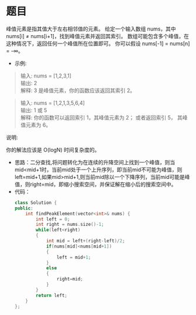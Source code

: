 # 题目

峰值元素是指其值大于左右相邻值的元素。
给定一个输入数组 nums，其中 nums[i] ≠ nums[i+1]，找到峰值元素并返回其索引。
数组可能包含多个峰值，在这种情况下，返回任何一个峰值所在位置即可。
你可以假设 nums[-1] = nums[n] = -∞。

* 示例:

>输入: nums = [1,2,3,1]<br>
输出: 2<br>
解释: 3 是峰值元素，你的函数应该返回其索引 2。

>输入: nums = [1,2,1,3,5,6,4]<br>
输出: 1 或 5 <br>
解释: 你的函数可以返回索引 1，其峰值元素为 2；
     或者返回索引 5， 其峰值元素为 6。

说明:

你的解法应该是 O(logN) 时间复杂度的。

* 思路：二分查找,将问题转化为在连续的升降空间上找到一个峰值，则当mid<mid+1时，当前mid处于一个上升序列，即当前mid不可能为峰值，则left=mid+1,如果mid>mid+1,则当前mid除以一个下降序列，当前mid可能是峰值，则right=mid，即缩小搜索空间，并保证解在缩小后的搜索空间中。
* 代码：
    ```C++
    class Solution {
    public:
        int findPeakElement(vector<int>& nums) {
            int left = 0;
            int right = nums.size()-1;
            while(left<right)
            {
                int mid = left+(right-left)/2;
                if(nums[mid]<nums[mid+1])
                {
                    left = mid+1;
                }
                else
                {
                    right=mid;
                }
            }
            return left;
        }
    };
    ```